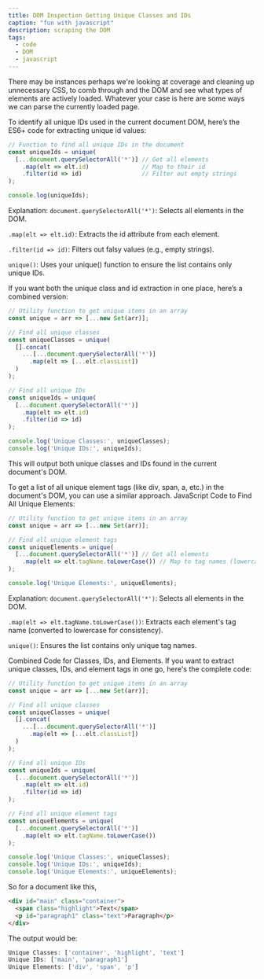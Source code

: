 ```yaml
---
title: DOM Inspection Getting Unique Classes and IDs
caption: "fun with javascript"
description: scraping the DOM
tags:
  - code
  - DOM
  - javascript
---
```



There may be instances perhaps we're looking at coverage and cleaning up unnecessary CSS, to comb through and the DOM and see what types of elements are actively loaded. Whatever your case is here are some ways we can parse the currently loaded page. 

To identify all unique IDs used in the current document DOM, here’s the ES6+ code for extracting unique id values:

```javascript
// Function to find all unique IDs in the document
const uniqueIds = unique(
  [...document.querySelectorAll('*')] // Get all elements
    .map(elt => elt.id)               // Map to their id
    .filter(id => id)                 // Filter out empty strings
);

console.log(uniqueIds);
```


Explanation:
```document.querySelectorAll('*')```: Selects all elements in the DOM.


```.map(elt => elt.id)```: Extracts the id attribute from each element.


```.filter(id => id)```: Filters out falsy values (e.g., empty strings).


```unique()```: Uses your unique() function to ensure the list contains only unique IDs.



If you want both the unique class and id extraction in one place, here’s a combined version:

```javascript
// Utility function to get unique items in an array
const unique = arr => [...new Set(arr)];

// Find all unique classes
const uniqueClasses = unique(
  [].concat(
    ...[...document.querySelectorAll('*')]
      .map(elt => [...elt.classList])
  )
);

// Find all unique IDs
const uniqueIds = unique(
  [...document.querySelectorAll('*')]
    .map(elt => elt.id)
    .filter(id => id)
);

console.log('Unique Classes:', uniqueClasses);
console.log('Unique IDs:', uniqueIds);
```


This will output both unique classes and IDs found in the current document's DOM.


To get a list of all unique element tags (like div, span, a, etc.) in the document's DOM, you can use a similar approach. JavaScript Code to Find All Unique Elements:
```javascript
// Utility function to get unique items in an array
const unique = arr => [...new Set(arr)];

// Find all unique element tags
const uniqueElements = unique(
  [...document.querySelectorAll('*')] // Get all elements
    .map(elt => elt.tagName.toLowerCase()) // Map to tag names (lowercase for consistency)
);

console.log('Unique Elements:', uniqueElements);
```

Explanation:
```document.querySelectorAll('*')```: Selects all elements in the DOM.


```.map(elt => elt.tagName.toLowerCase())```: Extracts each element's tag name (converted to lowercase for consistency).

```unique()```: Ensures the list contains only unique tag names.


Combined Code for Classes, IDs, and Elements. If you want to extract unique classes, IDs, and element tags in one go, here's the complete code:

```javascript
// Utility function to get unique items in an array
const unique = arr => [...new Set(arr)];

// Find all unique classes
const uniqueClasses = unique(
  [].concat(
    ...[...document.querySelectorAll('*')]
      .map(elt => [...elt.classList])
  )
);

// Find all unique IDs
const uniqueIds = unique(
  [...document.querySelectorAll('*')]
    .map(elt => elt.id)
    .filter(id => id)
);

// Find all unique element tags
const uniqueElements = unique(
  [...document.querySelectorAll('*')]
    .map(elt => elt.tagName.toLowerCase())
);

console.log('Unique Classes:', uniqueClasses);
console.log('Unique IDs:', uniqueIds);
console.log('Unique Elements:', uniqueElements);
```


So for a document like this,

```html
<div id="main" class="container">
  <span class="highlight">Text</span>
  <p id="paragraph1" class="text">Paragraph</p>
</div>
```


The output would be:

```js
Unique Classes: ['container', 'highlight', 'text']
Unique IDs: ['main', 'paragraph1']
Unique Elements: ['div', 'span', 'p']
```
